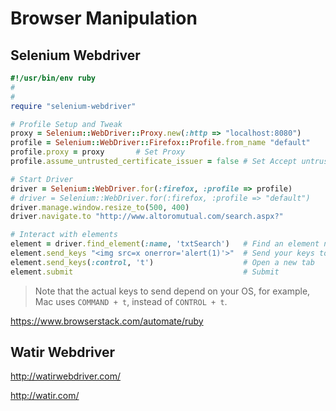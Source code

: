 # Browser Manipulation 




## Selenium Webdriver


```ruby
#!/usr/bin/env ruby
#
#
require "selenium-webdriver"

# Profile Setup and Tweak 
proxy = Selenium::WebDriver::Proxy.new(:http => "localhost:8080")
profile = Selenium::WebDriver::Firefox::Profile.from_name "default"
profile.proxy = proxy		# Set Proxy
profile.assume_untrusted_certificate_issuer = false	# Set Accept untrusted SSL certificates 

# Start Driver 
driver = Selenium::WebDriver.for(:firefox, :profile => profile)         # Start firefox driver with specified profile
# driver = Selenium::WebDriver.for(:firefox, :profile => "default")     # Use this line if just need a current profile and no need to setup or tweak your profile
driver.manage.window.resize_to(500, 400)                                # Set Browser windows size
driver.navigate.to "http://www.altoromutual.com/search.aspx?"           # The URL to navigate 

# Interact with elements
element = driver.find_element(:name, 'txtSearch')   # Find an element named 'txtSearch'
element.send_keys "<img src=x onerror='alert(1)'>"  # Send your keys to element
element.send_keys(:control, 't')                    # Open a new tab
element.submit                                      # Submit 
```


> Note that the actual keys to send depend on your OS, for example, Mac uses `COMMAND + t`, instead of `CONTROL + t`.





https://www.browserstack.com/automate/ruby





## Watir Webdriver
http://watirwebdriver.com/

http://watir.com/
